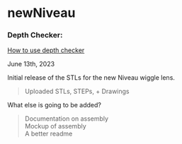 # newNiveau

### Depth Checker:
<a href="https://www.youtube.com/watch?v=VX9ajfPWNos">How to use depth checker</a>

June 13th, 2023

Initial release of the STLs for the new Niveau wiggle lens.
> Uploaded STLs, STEPs, + Drawings

What else is going to be added?
> Documentation on assembly <br />
> Mockup of assembly<br />
> A better readme

